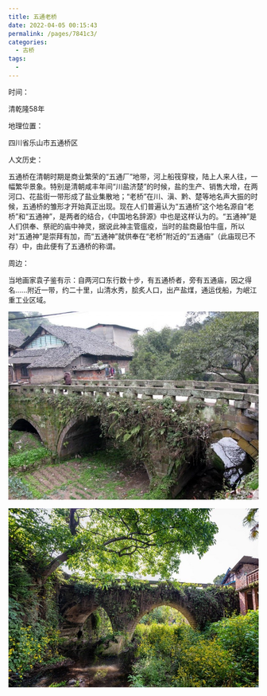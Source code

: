 ```yaml
---
title: 五通老桥
date: 2022-04-05 00:15:43
permalink: /pages/7841c3/
categories:
  - 古桥
tags:
  - 
---
```

时间：

清乾隆58年

地理位置：

四川省乐山市五通桥区

人文历史：

五通桥在清朝时期是商业繁荣的“五通厂”地带，河上船筏穿梭，陆上人来人往，一幅繁华景象。特别是清朝咸丰年间“川盐济楚”的时候，盐的生产、销售大增，在两河口、花盐街一带形成了盐业集散地；“老桥”在川、滇、黔、楚等地名声大振的时候，五通桥的雏形才开始真正出现。现在人们普遍认为“五通桥”这个地名源自“老桥”和“五通神”，是两者的结合，《中国地名辞源》中也是这样认为的。“五通神”是人们供奉、祭祀的庙中神灵，据说此神主管瘟疫，当时的盐商最怕牛瘟，所以对“五通神”是崇拜有加，而“五通神”就供奉在“老桥”附近的“五通庙”（此庙现已不存）中，由此便有了五通桥的称谓。

周边：

当地画家袁子鉴有示：自两河口东行数十步，有五通桥者，旁有五通庙，因之得名......附近一带，约二十里，山清水秀，脍炙人口，出产盐煤，通运伐船，为岷江重工业区域。

![五通老桥](/img/photo/51.jpg)

![五通老桥](/img/photo/52.jpg)

